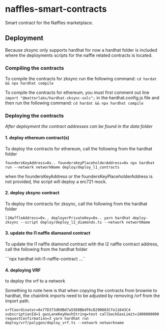 # naffles-smart-contracts
Smart contract for the Naffles marketplace.

## Deployment
Because zksync only supports hardhat for now a hardhat folder is included where the deployments scripts for the naffle 
related contracts is located.

### Compiling the contracts
To compile the contracts for zksync run the following command:
```cd hardat && npx hardhat compile```

To compile the contracts for ethereum, you must first comment out line ```import "@matterlabs/hardhat-zksync-solc";```
in the hardhat.config.js file and then run the following command:
```cd hardat && npx hardhat compile```


### Deploying the contracts

*After deployment the contract addresses can be found in the data folder*    


#### 1. deploy ethereum contract(s)
To deploy the contracts for ethereum, call the following from the hardhat folder 

```foundersKeyAddress=0x.. foundersKeyPlaceholderAddress=0x npx hardhat run --network networkName deploy/deploy_l1_contracts```

when the foundersKeyAddress or the foundersKeyPlaceholderAddress is not provided, the script will deploy a erc721 mock. 

#### 2. deploy zksync contract

To deploy the contracts for zksync, call the following from the hardhat folder 

```l1NaffleAddress=0x.. deployerPrivateKey=0x.. yarn hardhat deploy-zksync --script deploy/deploy_l2_diamonds.ts --network networkName```

#### 3. update the l1 naffle diamaond contract

To update the l1 naffle diamond contract with the l2 naffle contract address, call the following from the hardhat folder 


```npx hardhat init-l1-naffle-contract ...``


#### 4. deploying VRF

to deploy the vrf to a network

Something to note here is that when copying the contracts from brownie to hardhat, the chainlink imports need to be adjusted by removing /vrf from the import path. 

```vrfCoordinator=0x77D373d69Bd7a55E0Bbdf6cD290083Cfe11643C4 subscriptionId=1 gasLaneKeyHashString=test callbackGasLimit=1000000000 requestConfirmation=3 yarn hardhat run deploy/vrf/polygon/deploy_vrf.ts --network networkname```
